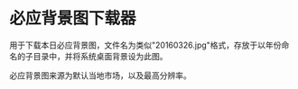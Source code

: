 # 必应背景图下载器

用于下载本日必应背景图，文件名为类似"20160326.jpg"格式，存放于以年份命名的子目录中，并将系统桌面背景设为此图。

必应背景图来源为默认当地市场，以及最高分辨率。
